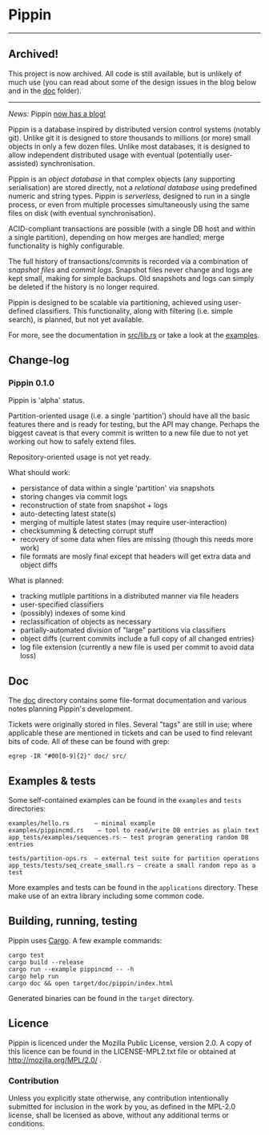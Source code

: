 Pippin
====

---

## Archived!

This project is now archived. All code is still available, but is unlikely of
much use (you can read about some of the design issues in the blog below and
in the [doc](doc) folder).

---

*News:* Pippin [now has a blog!](doc/blog)

Pippin is a database inspired by distributed version control systems (notably
git). Unlike git it is designed to store thousands to millions (or more) small
objects in only a few dozen files. Unlike most databases, it is designed to
allow independent distributed usage with eventual (potentially user-assisted)
synchronisation.

Pippin is an *object database* in that complex objects (any supporting
serialisation) are stored directly, not a *relational database* using
predefined numeric and string types. Pippin is *serverless*, designed to run
in a single process, or even from multiple processes simultaneously using
the same files on disk (with eventual synchronisation).

ACID-compliant transactions are possible (with a single DB host and within a
single partition), depending on how merges are handled; merge functionality is
highly configurable.

The full history of transactions/commits is recorded via a combination of
*snapshot files* and *commit logs*. Snapshot files never change and logs are
kept small, making for simple backups.
Old snapshots and logs can simply be deleted if the history is no longer required.

Pippin is designed to be scalable via partitioning, achieved using user-defined
classifiers. This functionality, along with filtering (i.e. simple search), is
planned, but not yet available.

For more, see the documentation in [src/lib.rs](src/lib.rs) or take a look at
the [examples](examples/).


Change-log
----------

### Pippin 0.1.0

Pippin is 'alpha' status.

Partition-oriented usage (i.e. a single 'partition') should have all the basic
features there and is ready for testing, but the API may change. Perhaps the
biggest caveat is that every commit is written to a new file due to not yet
working out how to safely extend files.

Repository-oriented usage is not yet ready.

What should work:

*   persistance of data within a single 'partition' via snapshots
*   storing changes via commit logs
*   reconstruction of state from snapshot + logs
*   auto-detecting latest state(s)
*   merging of multiple latest states (may require user-interaction)
*   checksumming & detecting corrupt stuff
*   recovery of some data when files are missing (though this needs more work)
*   file formats are mosly final except that headers will get extra data and object diffs

What is planned:

*   tracking mutliple partitions in a distributed manner via file headers
*   user-specified classifiers
*   (possibly) indexes of some kind
*   reclassification of objects as necessary
*   partially-automated division of "large" partitions via classifiers
*   object diffs (current commits include a full copy of all changed entries)
*   log file extension (currently a new file is used per commit to avoid data loss)


Doc
----

The [doc](doc/) directory contains some file-format documentation and various notes
planning Pippin's development.

Tickets were originally stored in files. Several "tags" are still in use; where
applicable these are mentioned in tickets and can be used to find relevant bits
of code. All of these can be found with grep:

    egrep -IR "#00[0-9]{2}" doc/ src/


Examples & tests
-----------------------

Some self-contained examples can be found in the `examples` and `tests`
directories:

    examples/hello.rs       — minimal example
    examples/pippincmd.rs    — tool to read/write DB entries as plain text
    app_tests/examples/sequences.rs — test program generating random DB entries
    
    tests/partition-ops.rs  — external test suite for partition operations
    app_tests/tests/seq_create_small.rs — create a small random repo as a test

More examples and tests can be found in the `applications` directory. These
make use of an extra library including some common code.


Building, running, testing
-------------------------

Pippin uses [Cargo](http://crates.io/). A few example commands:

    cargo test
    cargo build --release
    cargo run --example pippincmd -- -h
    cargo help run
    cargo doc && open target/doc/pippin/index.html

Generated binaries can be found in the `target` directory.


## Licence

Pippin is licenced under the Mozilla Public License, version 2.0.
A copy of this licence can be found in the LICENSE-MPL2.txt file
or obtained at http://mozilla.org/MPL/2.0/ .

### Contribution

Unless you explicitly state otherwise, any contribution intentionally submitted
for inclusion in the work by you, as defined in the MPL-2.0 license, shall be
licensed as above, without any additional terms or conditions. 
